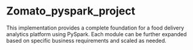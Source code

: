 # Zomato_pyspark_project
This implementation provides a complete foundation for a food delivery analytics platform using PySpark. Each module can be further expanded based on specific business requirements and scaled as needed.

